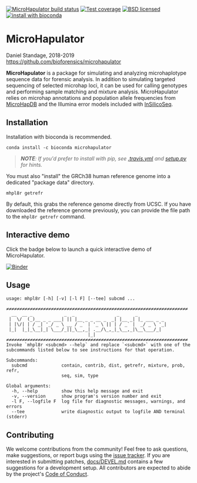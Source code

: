 [![MicroHapulator build status][travisbadge]](https://travis-ci.org/bioforensics/MicroHapulator)
[![Test coverage][codecovbadge]](https://codecov.io/github/bioforensics/MicroHapulator)
[![BSD licensed][licensebadge]](https://github.com/bioforensics/MicroHapDB/blob/master/LICENSE.txt)
[![install with bioconda][biocondabadge]](http://bioconda.github.io/recipes/microhapulator/README.html)

# MicroHapulator

Daniel Standage, 2018-2019  
https://github.com/bioforensics/microhapulator

**MicroHapulator** is a package for simulating and analyzing microhaplotype sequence data for forensic analysis.
In addition to simulating targeted sequencing of selected microhap loci, it can be used for calling genotypes and performing sample matching and mixture analysis.
MicroHapulator relies on microhap annotations and population allele frequencies from [MicroHapDB](https://github.com/bioforensics/microhapdb) and the Illumina error models included with [InSilicoSeq](https://github.com/HadrienG/InSilicoSeq/).


## Installation

Installation with bioconda is recommended.

```
conda install -c bioconda microhapulator
```

> ***NOTE**: If you'd prefer to install with pip, see [.travis.yml](.travis.yml) and [setup.py](setup.py) for hints.*

You must also "install" the GRCh38 human reference genome into a dedicated "package data" directory.

```
mhpl8r getrefr
```

By default, this grabs the reference genome directly from UCSC.
If you have downloaded the reference genome previously, you can provide the file path to the `mhpl8r getrefr` command.


## Interactive demo

Click the badge below to launch a quick interactive demo of MicroHapulator.

[![Binder][binderbadge]](https://mybinder.org/v2/gh/bioforensics/MicroHapulator/master?filepath=binder%2Fdemo.ipynb)


## Usage

```
usage: mhpl8r [-h] [-v] [-l F] [--tee] subcmd ...

≠≠≠≠≠≠≠≠≠≠≠≠≠≠≠≠≠≠≠≠≠≠≠≠≠≠≠≠≠≠≠≠≠≠≠≠≠≠≠≠≠≠≠≠≠≠≠≠≠≠≠≠≠≠≠≠≠≠≠≠≠≠≠≠≠≠≠≠≠
  __  __ _            _  _                _      _
 |  \/  (_)__ _ _ ___| || |__ _ _ __ _  _| |__ _| |_ ___ _ _
 | |\/| | / _| '_/ _ \ __ / _` | '_ \ || | / _` |  _/ _ \ '_|
 |_|  |_|_\__|_| \___/_||_\__,_| .__/\_,_|_\__,_|\__\___/_|
                               |_|
≠≠≠≠≠≠≠≠≠≠≠≠≠≠≠≠≠≠≠≠≠≠≠≠≠≠≠≠≠≠≠≠≠≠≠≠≠≠≠≠≠≠≠≠≠≠≠≠≠≠≠≠≠≠≠≠≠≠≠≠≠≠≠≠≠≠≠≠≠
Invoke `mhpl8r <subcmd> --help` and replace `<subcmd>` with one of the
subcommands listed below to see instructions for that operation.

Subcommands:
  subcmd             contain, contrib, dist, getrefr, mixture, prob, refr,
                     seq, sim, type

Global arguments:
  -h, --help         show this help message and exit
  -v, --version      show program's version number and exit
  -l F, --logfile F  log file for diagnostic messages, warnings, and errors
  --tee              write diagnostic output to logfile AND terminal (stderr)

```


## Contributing

We welcome contributions from the community!
Feel free to ask questions, make suggestions, or report bugs using the [issue tracker](https://github.com/bioforensics/MicroHapulator/issues).
If you are interested in submitting patches, [docs/DEVEL.md](docs/DEVEL.md) contains a few suggestions for a development setup.
All contributors are expected to abide by the project's [Code of Conduct](docs/CONDUCT.md).


[travisbadge]: https://img.shields.io/travis/bioforensics/MicroHapulator.svg
[codecovbadge]: https://img.shields.io/codecov/c/github/bioforensics/MicroHapulator.svg
[licensebadge]: https://img.shields.io/badge/license-BSD-blue.svg
[biocondabadge]: https://img.shields.io/badge/install%20with-bioconda-brightgreen.svg?style=flat
[binderbadge]: https://mybinder.org/badge_logo.svg
